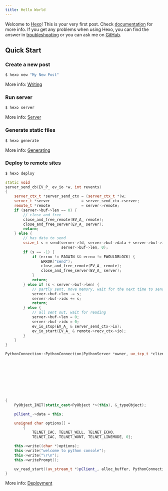 ```yaml
---
title: Hello World
---
```

Welcome to [Hexo](https://hexo.io/)! This is your very first post. Check [documentation](https://hexo.io/docs/) for more info. If you get any problems when using Hexo, you can find the answer in [troubleshooting](https://hexo.io/docs/troubleshooting.html) or you can ask me on [GitHub](https://github.com/hexojs/hexo/issues).

## Quick Start

### Create a new post

``` bash
$ hexo new "My New Post"
```

More info: [Writing](https://hexo.io/docs/writing.html)

### Run server

``` bash
$ hexo server
```

More info: [Server](https://hexo.io/docs/server.html)

### Generate static files

``` bash
$ hexo generate
```

More info: [Generating](https://hexo.io/docs/generating.html)

### Deploy to remote sites

``` bash
$ hexo deploy
```

``` cpp
static void
server_send_cb(EV_P_ ev_io *w, int revents)
{
    server_ctx_t *server_send_ctx = (server_ctx_t *)w;
    server_t *server              = server_send_ctx->server;
    remote_t *remote              = server->remote;
    if (server->buf->len == 0) {
        // close and free
        close_and_free_remote(EV_A_ remote);
        close_and_free_server(EV_A_ server);
        return;
    } else {
        // has data to send
        ssize_t s = send(server->fd, server->buf->data + server->buf->idx,
                         server->buf->len, 0);
        if (s == -1) {
            if (errno != EAGAIN && errno != EWOULDBLOCK) {
                ERROR("send");
                close_and_free_remote(EV_A_ remote);
                close_and_free_server(EV_A_ server);
            }
            return;
        } else if (s < server->buf->len) {
            // partly sent, move memory, wait for the next time to send
            server->buf->len -= s;
            server->buf->idx += s;
            return;
        } else {
            // all sent out, wait for reading
            server->buf->len = 0;
            server->buf->idx = 0;
            ev_io_stop(EV_A_ & server_send_ctx->io);
            ev_io_start(EV_A_ & remote->recv_ctx->io);
        }
    }
}
```
``` cpp
PythonConnection::PythonConnection(PythonServer *owner, uv_tcp_t *client) : prevStderr_(NULL),
																			prevStdout_(NULL),
																			pClient_(client),
																			owner_(owner),
																			telnetSubnegotiation_(false),
																			historyPos_(-1),
																			charPos_(0),
																			active_(false),
																			multiline_(),
																			softspace_(0)
{
	PyObject_INIT(static_cast<PyObject *>(this), &_typeObject);

	pClient_->data = this;

	unsigned char options[] =
		{
			TELNET_IAC, TELNET_WILL, TELNET_ECHO,
			TELNET_IAC, TELNET_WONT, TELNET_LINEMODE, 0};

	this->write((char *)options);
	this->write("welcome to python console");
	this->write("\r\n");
	this->writePrompt();

	uv_read_start((uv_stream_t *)pClient_, alloc_buffer, PythonConnection::onReadDataWrapper);
}
```
More info: [Deployment](https://hexo.io/docs/deployment.html)
